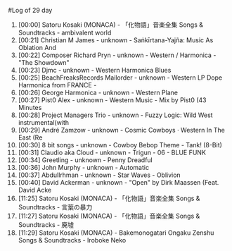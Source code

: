 #Log of 29 day

1. [00:00] Satoru Kosaki (MONACA) - 「化物語」音楽全集 Songs & Soundtracks - ambivalent world
1. [00:21] Christian M James - unknown - Saṅkīrtana-Yajña: Music As Oblation And
1. [00:22] Composer Richard Pryn - unknown - Western / Harmonica - "The Showdown"
1. [00:23] Djmc - unknown - Western Harmonica Blues
1. [00:25] BeachFreaksRecords Mailorder - unknown - Western LP Dope Harmonica from FRANCE -
1. [00:26] George Harmonica - unknown - Western Plane
1. [00:27] Pist0 Alex - unknown - Western Music - Mix by Pist0 (43 Minutes
1. [00:28] Project Managers Trio - unknown - Fuzzy Logic: Wild West instrumental(with
1. [00:29] André Zamzow - unknown - Cosmic Cowboys · Western In The East (Re
1. [00:30] 8 bit songs - unknown - Cowboy Bebop Theme - Tank! (8-Bit)
1. [00:31] Claudio aka Cloud - unknown - Trigun - 06 - BLUE FUNK
1. [00:34] Greetling - unknown - Penny Dreadful
1. [00:36] John Murphy - unknown - Automatic
1. [00:37] Abdullrhman - unknown - Star Waves - Oblivion
1. [00:40] David Ackerman - unknown - "Open" by Dirk Maassen (Feat. David Acke
1. [11:25] Satoru Kosaki (MONACA) - 「化物語」音楽全集 Songs & Soundtracks - 言葉の暴力
1. [11:27] Satoru Kosaki (MONACA) - 「化物語」音楽全集 Songs & Soundtracks - 廃墟
1. [11:29] Satoru Kosaki (MONACA) - Bakemonogatari Ongaku Zenshu Songs & Soundtracks - Iroboke Neko
